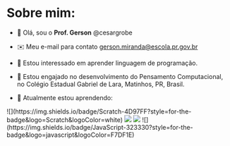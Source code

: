# Sobre mim:

- 👋 Olá, sou o **Prof. Gerson** @cesargrobe
- ✉️ Meu e-mail para contato gerson.miranda@escola.pr.gov.br

- 👀 Estou interessado em aprender linguagem de programação.
- 💞️ Estou engajado no desenvolvimento do Pensamento Computacional, no Colégio Estadual Gabriel de Lara, Matinhos, PR, Brasil.
- 🌱 Atualmente estou aprendendo:


<div>
  ![](https://img.shields.io/badge/Scratch-4D97FF?style=for-the-badge&logo=Scratch&logoColor=white)
  <img src="https://img.shields.io/badge/HTML-239120?style=for-the-badge&logo=html5&logoColor=white">
  <img src="https://img.shields.io/badge/CSS-239120?&style=for-the-badge&logo=css3&logoColor=white">
  ![](https://img.shields.io/badge/JavaScript-323330?style=for-the-badge&logo=javascript&logoColor=F7DF1E)
</div>
